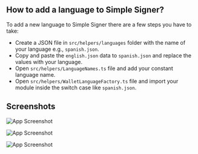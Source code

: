 ## How to add a language to Simple Signer?

To add a new language to Simple Signer there are a few steps you have to take:

-   Create a JSON file in `src/helpers/languages` folder with the name of your language e.g., `spanish.json`.
-   Copy and paste the `english.json` data to `spanish.json` and replace the values with your language.
-   Open `src/helpers/LanguageNames.ts` file and add your constant language name.
-   Open `src/helpers/WalletLanguageFactory.ts` file and import your module inside the switch case like `spanish.json`.

## Screenshots

![App Screenshot](https://i.ibb.co/r0THzLy/jsonEn.png)

![App Screenshot](https://i.ibb.co/nnzQ9jt/jsonEs.png)

![App Screenshot](https://i.ibb.co/tJPCSyQ/walletfactory.png)
